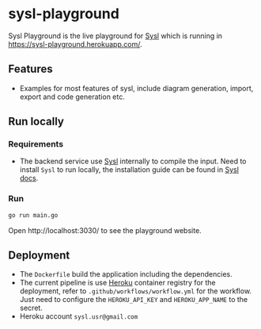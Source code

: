 # sysl-playground

Sysl Playground is the live playground for [Sysl](http://sysl.io/) which is running in https://sysl-playground.herokuapp.com/.

## Features

- Examples for most features of sysl, include diagram generation, import, export and code generation etc.


## Run locally
### Requirements
- The backend service use  [Sysl](http://sysl.io/) internally to compile the input. Need to install `Sysl` to run locally, the installation guide can be found in
[Sysl docs](https://sysl.io/docs/installation).

### Run
```bash
go run main.go
```
Open http://localhost:3030/ to see the playground website.

## Deployment
- The `Dockerfile` build the application including the dependencies.
- The current pipeline is use [Heroku](https://www.heroku.com/) container registry for the deployment, refer to `.github/workflows/workflow.yml` for the workflow. Just need to configure the `HEROKU_API_KEY` and `HEROKU_APP_NAME` to the secret.
- Heroku account `sysl.usr@gmail.com`
